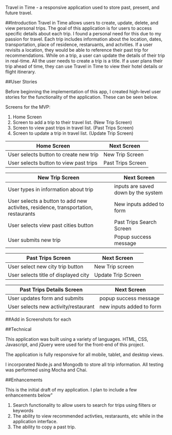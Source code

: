 Travel in Time - a responsive application used to store past, present, and future travel.

##Introduction
Travel in Time allows users to create, update, delete, and view personal trips. The goal of this application is for users to access specific details about each trip. 
I found a personal need for this due to my passion for travel. Each trip includes information about the location, dates, transportation, place of residence, restaruants, and actvities. If a user revisits a location, they would be able to reference their past trip for recommendations.
While on a trip, a user can update the details of their trip in real-time. All the user needs to create a trip is a title. If a user plans their trip ahead of time, they can use Travel in Time to view their hotel details or flight itinerary.

##User Stories

Before beginning the implementation of this app, I created high-level user stories for the functionality of the application. These can be seen below.

Screens for the MVP:
1. Home Screen
2. Screen to add a trip to their travel list. (New Trip Screen)
3. Screen to view past trips in travel list. (Past Trips Screen)
4. Screen to update a trip in travel list.  (Update Trip Screen)


Home Screen | Next Screen
-----------------  | ---------------- 
User selects button to create new trip | New Trip Screen
User selects button to view past trips | Past Trips Screen

New Trip Screen | Next Screen
-----------------  | ---------------- 
User types in information about trip | inputs are saved down by the system
User selects a button to add new activites, residence, transportation, restaurants | New inputs added to form
User selects view past cities button | Past Trips Search Screen
User submits new trip | Popup success message

Past Trips Screen| Next Screen
-----------------  | ---------------- 
User select new city trip button | New Trip screen
User selects title of displayed city | Update Trip Screen

Past Trips Details Screen | Next Screen
-----------------  | ---------------- 
User updates form and submits | popup success message
User selects new activity/restaurant | new inputs added to form

##Add in Screenshots for each

##Technical

This application was built using a variety of languages. HTML, CSS, Javascript, and jQuery were used for the front-end of this project. 

The application is fully responsive for all mobile, tablet, and desktop views.

I incorporated Node.js and Mongodb to store all trip information. All testing was performed using Mocha and Chai. 

##Enhancements

This is the initial draft of my application. I plan to include a few enhancements below"
1. Search functionality to allow users to search for trips using filters or keywords
2. The ability to view recommended activties, restaraunts, etc while in the application interface.
3. The ability to copy a past trip.

